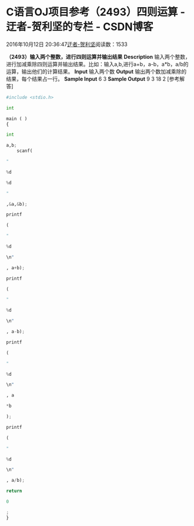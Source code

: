 
# C语言OJ项目参考（2493）四则运算 - 迂者-贺利坚的专栏 - CSDN博客

2016年10月12日 20:36:47[迂者-贺利坚](https://me.csdn.net/sxhelijian)阅读数：1533


**（2493）输入两个整数，进行四则运算并输出结果**
**Description**
输入两个整数，进行加减乘除四则运算并输出结果。比如：输入a,b,进行a+b，a-b，a*b，a/b的运算，输出他们的计算结果。
**Input**
输入两个数
**Output**
输出两个数加减乘除的结果，每个结果占一行。
**Sample Input**
6 3
**Sample Output**
9
3
18
2
[参考解答]
```python
#include <stdio.h>
```
```python
int
```
```python
main ( )
{
```
```python
int
```
```python
a,b;
    scanf(
```
```python
"
```
```python
%d
```
```python
%d
```
```python
"
```
```python
,&a,&b);
```
```python
printf
```
```python
(
```
```python
"
```
```python
%d
```
```python
\n"
```
```python
, a+b);
```
```python
printf
```
```python
(
```
```python
"
```
```python
%d
```
```python
\n"
```
```python
, a-b);
```
```python
printf
```
```python
(
```
```python
"
```
```python
%d
```
```python
\n"
```
```python
, a
```
```python
*b
```
```python
);
```
```python
printf
```
```python
(
```
```python
"
```
```python
%d
```
```python
\n"
```
```python
, a/b);
```
```python
return
```
```python
0
```
```python
;
}
```

